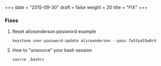 +++
date = "2015-09-30"
draft = false
weight = 20
title = "FIX"
+++

### Fixes

1. Reset aliceanderson password example  

   `keystone user-password-update aliceanderson --pass fa5tpa55w0rd`


2. How to "unsource" your bash session  

   `source .bashrc`
